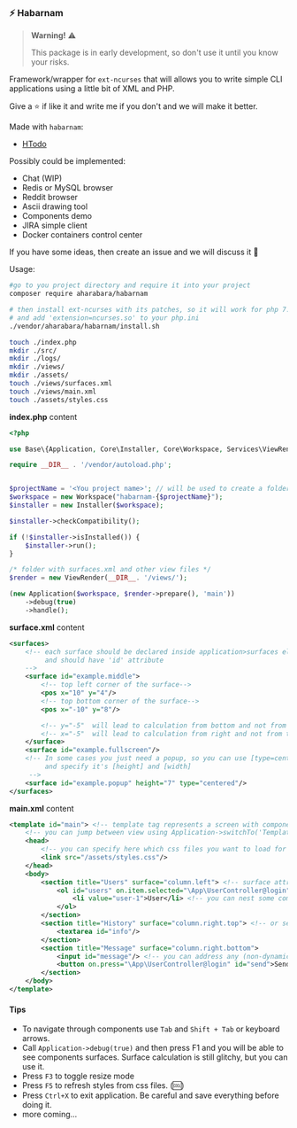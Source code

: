 
### :zap: Habarnam 

>**Warning!** :warning: 
>
> This package is in early development, so don't use it until you know your risks.

Framework/wrapper for `ext-ncurses` that will allows you to write simple CLI
applications using a little bit of XML and PHP.

Give a :star: if like it and write me if you don't and we will make it better.

Made with `habarnam`:
 - [HTodo](https://github.com/aharabara/htodo)

Possibly could be implemented:
 - Chat (WIP)
 - Redis or MySQL browser
 - Reddit browser
 - Ascii drawing tool
 - Components demo
 - JIRA simple client
 - Docker containers control center 
 
If you have some ideas, then create an issue and we will discuss it :metal:

Usage:
```bash
#go to you project directory and require it into your project
composer require aharabara/habarnam

# then install ext-ncurses with its patches, so it will work for php 7.*
# and add 'extension=ncurses.so' to your php.ini
./vendor/aharabara/habarnam/install.sh

touch ./index.php
mkdir ./src/
mkdir ./logs/
mkdir ./views/
mkdir ./assets/
touch ./views/surfaces.xml
touch ./views/main.xml
touch ./assets/styles.css
```

**index.php** content
```php
<?php

use Base\{Application, Core\Installer, Core\Workspace, Services\ViewRender};

require __DIR__ . '/vendor/autoload.php';


$projectName = '<You project name>'; // will be used to create a folder inside ~/.config
$workspace = new Workspace("habarnam-{$projectName}");
$installer = new Installer($workspace);

$installer->checkCompatibility();

if (!$installer->isInstalled()) {
    $installer->run();
}

/* folder with surfaces.xml and other view files */
$render = new ViewRender(__DIR__. '/views/');

(new Application($workspace, $render->prepare(), 'main'))
    ->debug(true)
    ->handle();
```

**surface.xml** content
```xml
<surfaces>
    <!-- each surface should be declared inside application>surfaces element
         and should have 'id' attribute
    -->
    <surface id="example.middle">
        <!-- top left corner of the surface-->
        <pos x="10" y="4"/>
        <!-- top bottom corner of the surface-->
        <pos x="-10" y="8"/>

        <!-- y="-5"  will lead to calculation from bottom and not from the top -->
        <!-- x="-5"  will lead to calculation from right and not from the left -->
    </surface>
    <surface id="example.fullscreen"/>
    <!-- In some cases you just need a popup, so you can use [type=centered]
         and specify it's [height] and [width]
     -->
    <surface id="example.popup" height="7" type="centered"/>
</surfaces>
```

**main.xml** content
```xml
<template id="main"> <!-- template tag represents a screen with components -->
    <!-- you can jump between view using Application->switchTo('TemplateID') or BaseController->switchTo('TemplateID')-->
    <head>
        <!-- you can specify here which css files you want to load for this template-->
        <link src="/assets/styles.css"/> 
    </head>
    <body>
        <section title="Users" surface="column.left"> <!-- surface attribute will set section size and position -->
            <ol id="users" on.item.selected="\App\UserController@login"> <!-- on.* are events that are triggered during interaction -->
                <li value="user-1">User</li> <!-- you can nest some components, for example ol > li -->
            </ol>
        </section>
        <section title="History" surface="column.right.top"> <!-- or section > * -->
            <textarea id="info"/>
        </section>
        <section title="Message" surface="column.right.bottom">
            <input id="message"/> <!-- you can address any (non-dynamic) component via Application->findFirst('.css>selector')-->
            <button on.press="\App\UserController@login" id="send">Send</button> <!-- or via Application->findAll('selector')-->
        </section>
    </body>
</template>
```
#### Tips
 - To navigate through components use `Tab` and `Shift + Tab` or keyboard arrows.
 - Call `Application->debug(true)` and then press F1 and you will be able 
 to see components surfaces. Surface calculation is still glitchy, but you can use it.
 - Press `F3` to toggle resize mode
 - Press `F5` to refresh styles from css files. (:cool:)
 - Press `Ctrl+X` to exit application. Be careful and save everything before doing it. 
 - more coming...
